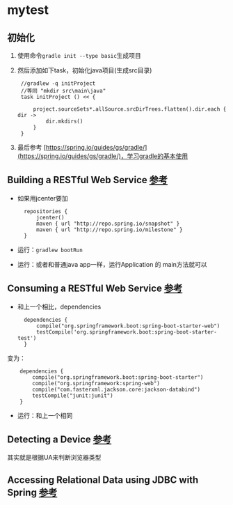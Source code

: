 # mytest

## 初始化
1. 使用命令`gradle init --type basic`生成项目
1. 然后添加如下task，初始化java项目(生成src目录)

		//gradlew -q initProject
		//等同 "mkdir src\main\java"
		task initProject () << {
		
			project.sourceSets*.allSource.srcDirTrees.flatten().dir.each { dir ->
				dir.mkdirs()
			}
		}
1. 最后参考 [https://spring.io/guides/gs/gradle/](https://spring.io/guides/gs/gradle/)，学习gradle的基本使用


## Building a RESTful Web Service [参考](https://spring.io/guides/gs/rest-service/)

- 如果用jcenter要加

	    repositories {
	        jcenter()
	        maven { url "http://repo.spring.io/snapshot" }
	        maven { url "http://repo.spring.io/milestone" }
	    }

- 运行：`gradlew bootRun`
- 运行：或者和普通java app一样，运行Application 的 main方法就可以


## Consuming a RESTful Web Service [参考](https://spring.io/guides/gs/consuming-rest/)

- 和上一个相比，dependencies

		dependencies {
		    compile("org.springframework.boot:spring-boot-starter-web")
		    testCompile('org.springframework.boot:spring-boot-starter-test')
		}
变为：

		dependencies {
		    compile("org.springframework.boot:spring-boot-starter")
		    compile("org.springframework:spring-web")
		    compile("com.fasterxml.jackson.core:jackson-databind")
		    testCompile("junit:junit")
		}

- 运行：和上一个相同


## Detecting a Device [参考](https://spring.io/guides/gs/device-detection/)

其实就是根据UA来判断浏览器类型


## Accessing Relational Data using JDBC with Spring [参考](https://spring.io/guides/gs/relational-data-access/)






